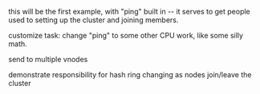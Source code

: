 this will be the first example, with "ping" built in -- it serves to get people
used to setting up the cluster and joining members.

customize task: change "ping" to some other CPU work, like some silly math.

send to multiple vnodes

demonstrate responsibility for hash ring changing as nodes join/leave the cluster
